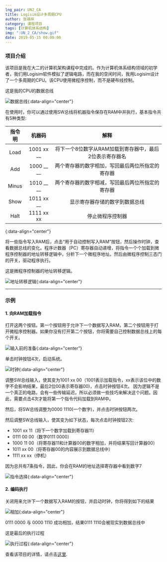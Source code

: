 ```yaml
---
lng_pair: UN2_CA
title: Logisim设计多周期CPU
author: 张靖祥
category: 课程项目
tags: [计算机体系结构]
img: ":UN_2_CA/show.gif"
date: 2019-05-15 00:00:00
---
```


### 项目介绍

该项目是我在大二的计算机架构课程中完成的。作为计算机体系结构领域的初学者，我们用Logisim软件模拟了逻辑电路，而在我的空闲时间，我用Logisim设计了一个多周期的CPU。<!-- outline-start -->该CPU使用微程序控制，而不是硬布线控制。<!-- outline-end -->

这是我的CPU的数据总线

![数据总线](:UN_2_CA/frontimg.png){:data-align="center"}


在使用时，你可以通过使用SW总线将机器指令保存在RAM中并执行，基本指令共有5种类型: 

| 指令明 | 机器码 | 解释 |
| :-----------: | :-----------: | :-----------: |
| Load | 1001 xx __ | 将下一个8位数字从RAM加载到寄存器中，最后2位表示寄存器名 |	
| Add | 1000 __ __ | 两个寄存器的数字相加，写回最后两位所指定的寄存器 |
| Minus | 1010 __ __ | 两个寄存器的数字相减，写回最后两位所指定的寄存器 |
| Show | 1011 xx __ | 显示寄存器存储的数字到数据总线 |
| Halt | 1111 xx xx | 停止微程序控制器 |	
{:data-align="center"}
		
将一些指令写入RAM后，点击“用于自动控制写入RAM”按钮，然后操作时钟，查看数据总线的变化。程序计数器（PC）寄存器自动递增，将指令一个个加载到微程序控制器的地址转移逻辑中，分析下一个微程序地址。然后由微程序控制三态门的开关，驱动程序执行。 

这是微程序控制器的地址转移逻辑。

![地址转移逻辑](:UN_2_CA/branch.png){:data-align="center"}


***


### 示例

#### 1. 向RAM加载指令

打开这两个按钮。第一个按钮用于允许下一个数据写入RAM，第二个按钮用于打开微程序控制器。如果你没有打开第二个按钮，你将需要自己控制数据总线上的每个开关。 

![输入前的准备](:UN_2_CA/input_prepare.png){:data-align="center"}

单击时钟按钮4次，启动系统。 

![时钟](:UN_2_CA/clock.png){:data-align="center"}

调整SW总线输入，使其变为1001 xx 00（1001表示加载指令，xx表示该位中的数字不会影响结果，最后2位00表示寄存器00)，点击时钟按钮4次。 因为逻辑不是一个真正的电路，会有一些传输延迟，所以必须做一些技巧来解决这个问题。因此，需要点击4次才能将第一个指令代码加载到RAM中。 

然后，将SW总线调整为0000 1110(一个数字)，并点击时钟按钮两次。 

然后调整SW总线输入，使其变为如下状态，每次点击时钟按钮2次: 

- 1001 xx 11（将下一个数字加载到寄存器11）
- 0111 00 00（数字0111 0000）
- 1000 11 00（将寄存器11和计算器00的数字相加，并将结果写回计算器00）
- 1011 xx 00（将寄存器00的内容展示到数据总线中）
- 1111 xx xx（停机）

因为总共有7条指令，因此，你会在RAM的地址选择寄存器中看到数字7

![指令选择](:UN_2_CA/after_load_instruction.png){:data-align="center"}


#### 2. 编码执行

关闭用来允许下一个数据写入RAM的按钮，并启动时钟，你将得到如下的结果

![相加](:UN_2_CA/add.png){:data-align="center"}

0111 0000 与 0000 1110 成功相加，结果0111 1110会被现实到数据总线中

这是最后的执行过程

![执行过程](:UN_2_CA/show.gif){:data-align="center"}

查看该项目的详情，请点击[这里](https://github.com/Jingxiang-Zhang/Logisim_CPU).
